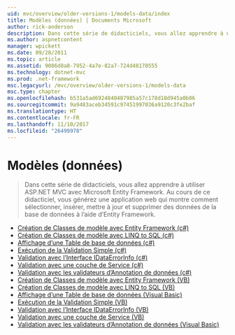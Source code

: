 ```yaml
---
uid: mvc/overview/older-versions-1/models-data/index
title: Modèles (données) | Documents Microsoft
author: rick-anderson
description: Dans cette série de didacticiels, vous allez apprendre à utiliser ASP.NET MVC avec Microsoft Entity Framework. Au cours de ce didacticiel, vous générez une application web...
ms.author: aspnetcontent
manager: wpickett
ms.date: 09/28/2011
ms.topic: article
ms.assetid: 9086d8a8-7952-4a7e-82a7-724d48178555
ms.technology: dotnet-mvc
ms.prod: .net-framework
msc.legacyurl: /mvc/overview/older-versions-1/models-data
msc.type: chapter
ms.openlocfilehash: b531a5ad6924840487985a57c178d18d945a0b06
ms.sourcegitcommit: 9a9483aceb34591c97451997036a9120c3fe2baf
ms.translationtype: HT
ms.contentlocale: fr-FR
ms.lasthandoff: 11/10/2017
ms.locfileid: "26499978"
---
```

<a name="models-data"></a>Modèles (données)
====================
> Dans cette série de didacticiels, vous allez apprendre à utiliser ASP.NET MVC avec Microsoft Entity Framework. Au cours de ce didacticiel, vous générez une application web qui montre comment sélectionner, insérer, mettre à jour et supprimer des données de la base de données à l’aide d’Entity Framework.


- [Création de Classes de modèle avec Entity Framework (c#)](creating-model-classes-with-the-entity-framework-cs.md)
- [Création de Classes de modèle avec LINQ to SQL (c#)](creating-model-classes-with-linq-to-sql-cs.md)
- [Affichage d’une Table de base de données (c#)](displaying-a-table-of-database-data-cs.md)
- [Exécution de la Validation Simple (c#)](performing-simple-validation-cs.md)
- [Validation avec l’Interface IDataErrorInfo (c#)](validating-with-the-idataerrorinfo-interface-cs.md)
- [Validation avec une couche de Service (c#)](validating-with-a-service-layer-cs.md)
- [Validation avec les validateurs d’Annotation de données (c#)](validation-with-the-data-annotation-validators-cs.md)
- [Création de Classes de modèle avec Entity Framework (VB)](creating-model-classes-with-the-entity-framework-vb.md)
- [Création de Classes de modèle avec LINQ to SQL (VB)](creating-model-classes-with-linq-to-sql-vb.md)
- [Affichage d’une Table de base de données (Visual Basic)](displaying-a-table-of-database-data-vb.md)
- [Exécution de la Validation Simple (VB)](performing-simple-validation-vb.md)
- [Validation avec l’Interface IDataErrorInfo (VB)](validating-with-the-idataerrorinfo-interface-vb.md)
- [Validation avec une couche de Service (VB)](validating-with-a-service-layer-vb.md)
- [Validation avec les validateurs d’Annotation de données (Visual Basic)](validation-with-the-data-annotation-validators-vb.md)
